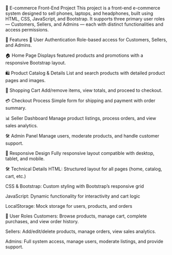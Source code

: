 📱 E-commerce Front-End Project
This project is a front-end e-commerce system designed to sell phones, laptops, and headphones, built using HTML, CSS, JavaScript, and Bootstrap. It supports three primary user roles — Customers, Sellers, and Admins — each with distinct functionalities and access permissions.

🚀 Features
🔐 User Authentication
Role-based access for Customers, Sellers, and Admins.

🏠 Home Page
Displays featured products and promotions with a responsive Bootstrap layout.

🛍 Product Catalog & Details
List and search products with detailed product pages and images.

🛒 Shopping Cart
Add/remove items, view totals, and proceed to checkout.

💳 Checkout Process
Simple form for shipping and payment with order summary.

📊 Seller Dashboard
Manage product listings, process orders, and view sales analytics.

🛠 Admin Panel
Manage users, moderate products, and handle customer support.

📱 Responsive Design
Fully responsive layout compatible with desktop, tablet, and mobile.

🛠 Technical Details
HTML: Structured layout for all pages (home, catalog, cart, etc.)

CSS & Bootstrap: Custom styling with Bootstrap’s responsive grid

JavaScript: Dynamic functionality for interactivity and cart logic

LocalStorage: Mock storage for users, products, and orders

👥 User Roles
Customers: Browse products, manage cart, complete purchases, and view order history.

Sellers: Add/edit/delete products, manage orders, view sales analytics.

Admins: Full system access, manage users, moderate listings, and provide support.
